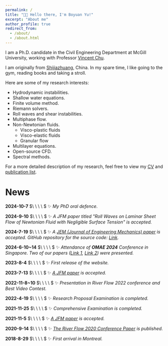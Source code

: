 ```yaml
---
permalink: /
title: "👋🏼 Hello there, I'm Boyuan Yu!"
excerpt: "About me"
author_profile: true
redirect_from: 
  - /about/
  - /about.html
---
```


I am a Ph.D. candidate in the Civil Engineering Department at McGill University, working with Professor [Vincent Chu](https://www.mcgill.ca/civil/vincent-h-chu-0).

I am originally from [Shijiazhuang](https://en.wikipedia.org/wiki/Shijiazhuang), China. In my spare time, I like going to the gym, reading books and taking a stroll.

Here are some of my research interests:
* Hydrodynamic instabilities.
* Shallow water equations.
* Finite volume method.
* Riemann solvers.
* Roll waves and shear instabilities.
* Multiphase flow.
* Non-Newtonian fluids. 
  - Visco-plastic fluids
  - Visco-elastic fluids
  - Granular flow
* Multilayer equations.
* Open-source CFD.
* Spectral methods.

For a more detailed description of my research, feel free to view my [CV](https://mgyby.github.io/boyuanyu.github.io//files/resume.pdf) and [publication list](https://mgyby.github.io/boyuanyu.github.io//publications/).


# News
**2024-10-7** $\ \ \ \ $ ✨ *My PhD oral defence.*

**2024-9-10** $\ \ \ \ $ ✨ *A JFM paper titled "Roll Waves on Laminar Sheet Flow of Newtonian Fluid with Negligible Surface Tension" is accepted.*

**2024-7-19** $\ \ \ \ $ ✨ *A [JEM (Journal of Engineering Mechanics) paper](https://ascelibrary.org/doi/10.1061/JENMDT.EMENG-7931) is accepted. GitHub repository for the source code: [Link](https://github.com/MGYBY/roll-waves_Herschel-Bulkley_multilayer).*

**2024-6-10~14** $\ \ \ \ $ ✨ *Attendance of **OMAE 2024** Conference in Singapore. Two of our papers ([Link 1](https://omae.secure-platform.com/a/solicitations/214/sessiongallery/15873/application/121514), [Link 2](https://omae.secure-platform.com/a/solicitations/214/sessiongallery/15874/application/121513)) were presented.*

**2023-8-4** $\ \ \ \ $ ✨ *First release of the website.*

**2023-7-13** $\ \ \ \ $ ✨ *[A JFM paper](https://www.cambridge.org/core/journals/journal-of-fluid-mechanics/article/impact-force-of-roll-waves-against-obstacles/4F7E849662DEE81E72C3B37B0A84B4FB) is accepted.*

**2022-11-8~10** $\ \ \ \ $ ✨ *Presentation in River Flow 2022 conference and Best Video Contest.*

**2022-4-19** $\ \ \ \ $ ✨ *Research Proposal Examination is completed.*

**2021-11-25** $\ \ \ \ $ ✨ *Comprehensive Examination is completed.*

**2021-11-5** $\ \ \ \ $ ✨ *[A JFM paper](https://www.cambridge.org/core/journals/journal-of-fluid-mechanics/article/front-runner-in-roll-waves-produced-by-local-disturbances/CE5F2C383323DD9945D316A833F0B723) is accepted.*

**2020-9-14** $\ \ \ \ $ ✨ *[The River Flow 2020 Conference Paper](https://www.taylorfrancis.com/chapters/edit/10.1201/b22619-12/wave-bed-friction-effect-instability-shear-flow-shallow-waters-boyuan-yu-vincent-chu) is published.*

**2018-8-29** $\ \ \ \ $ ✨ *First arrival in Montreal.*
